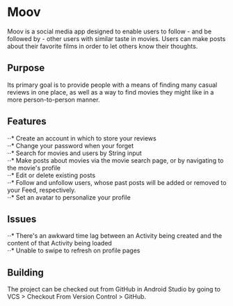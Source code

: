 # Moov
Moov is a social media app designed to enable users to follow - and be followed by - other users with similar taste in movies. Users can make posts about their favorite films in order to let others know their thoughts.

## Purpose
Its primary goal is to provide people with a means of finding many casual reviews in one place, as well as a way to find movies they might like in a more person-to-person manner.

## Features
⋅⋅* Create an account in which to store your reviews\
⋅⋅* Change your password when your forget\
⋅⋅* Search for movies and users by String input\
⋅⋅* Make posts about movies via the movie search page, or by navigating to the movie's profile\
⋅⋅* Edit or delete existing posts\
⋅⋅* Follow and unfollow users, whose past posts will be added or removed to your Feed, respectively.\
⋅⋅* Set an avatar to personalize your profile

## Issues
⋅⋅* There's an awkward time lag between an Activity being created and the content of that Activity being loaded\
⋅⋅* Unable to swipe to refresh on profile pages

## Building
The project can be checked out from GitHub in Android Studio by going to VCS > Checkout From Version Control > GitHub.